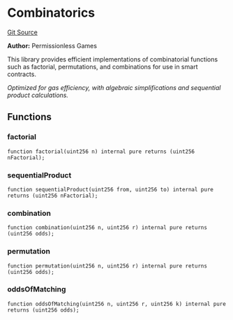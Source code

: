 # Combinatorics
[Git Source](https://github.com//PermissionlessGames/degen-casino/blob/802c543940ad29e6b5024793c831e376daa3fecd/src/libraries/Combinatorics.sol)

**Author:**
Permissionless Games

This library provides efficient implementations of combinatorial functions such as factorial,
permutations, and combinations for use in smart contracts.

*Optimized for gas efficiency, with algebraic simplifications and sequential product calculations.*


## Functions
### factorial


```solidity
function factorial(uint256 n) internal pure returns (uint256 nFactorial);
```

### sequentialProduct


```solidity
function sequentialProduct(uint256 from, uint256 to) internal pure returns (uint256 nFactorial);
```

### combination


```solidity
function combination(uint256 n, uint256 r) internal pure returns (uint256 odds);
```

### permutation


```solidity
function permutation(uint256 n, uint256 r) internal pure returns (uint256 odds);
```

### oddsOfMatching


```solidity
function oddsOfMatching(uint256 n, uint256 r, uint256 k) internal pure returns (uint256 odds);
```

